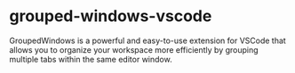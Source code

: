 # grouped-windows-vscode
GroupedWindows is a powerful and easy-to-use extension for VSCode that allows you to organize your workspace more efficiently by grouping multiple tabs within the same editor window.
